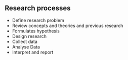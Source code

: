 ## Research processes

- Define research problem
- Review concepts and theories and previous research
- Formulates hypothesis
- Design research 
- Collect data
- Analyse Data
- Interpret and report